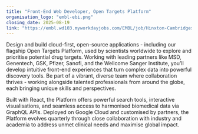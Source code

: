 ```yaml
---
title: "Front-End Web Developer, Open Targets Platform"
organisation_logo: "embl-ebi.png"
closing_date: 2025-08-19
link: "https://embl.wd103.myworkdayjobs.com/EMBL/job/Hinxton-Cambridgeshire/Front-End-Web-Developer_JR2016"
---
```

Design and build cloud-first, open-source applications - including our flagship Open Targets Platform, used by scientists worldwide to explore and prioritise potential drug targets. Working with leading partners like MSD, Genentech, GSK, Pfizer, Sanofi, and the Wellcome Sanger Institute, you’ll develop intuitive front-end experiences that turn complex data into powerful discovery tools. Be part of a vibrant, diverse team where collaboration thrives - working alongside talented professionals from around the globe, each bringing unique skills and perspectives.

Built with React, the Platform offers powerful search tools, interactive visualisations, and seamless access to harmonised biomedical data via GraphQL APIs. Deployed on Google Cloud and customised by partners, the Platform evolves quarterly through close collaboration with industry and academia to address unmet clinical needs and maximise global impact.

